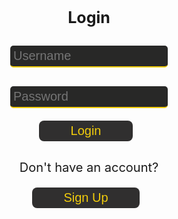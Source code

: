 <style>
  h1 {
    text-align: center;
    font-size: 25px;
    font-weight: bold;
  }
  input.login {
    margin-top: 10px;
    position: relative;
    width: 50%;
    font-size: 20px;
    background-color: #282827;
    color: #fcf6d9;
    border: none;
    border-radius: 5px;
    border-bottom: 2px solid #f1cc0c;
    transition-duration: 0.3s;
    padding: 5px;
  }
  input[type=date]:invalid::-webkit-datetime-edit {
    color: #fcf6d9;
  }
  input.login:focus {
    background-color: #4d4c4b;
    outline: none;
  }
  button {
    outline: none;
    font-size: 20px;
    position: center;
    margin: 0px 10px 10px 0px;
    padding: 1% 10% 1% 10%;
    border-radius: 8px;
    background-color: #302f2f;
    color: #f1cc0c;
    border: none;
    transition-duration: 0.3s;
  }
  button:hover {
    color: #242424;
    background-color: #f1cc0c;
  }
  .box, button {
    text-align: center;
  }
  .p1 {
    padding-top: 0px;
    text-align: center;
    font-size: 20px
  }
</style>

<form action="login()">
  <h1>
    Login
  </h1>
  <div class="box">
    <p class="p1">
      <input class="login" type="text" name="uid" id="uid" placeholder="Username" autocomplete="off" required>
    </p>
    <p class="p1">
      <input class="login" type="password" name="password" id="password" placeholder="Password" autocomplete="off" required>
    </p>
  </div>
    <p class="p1">
        <button onclick="login()">Login</button>
    </p>
</form>
<form action="{{site.baseurl}}/signup">
  <p class="p1">
    Don't have an account?
    <p class="p1">
      <button>Sign Up</button>
    </p>
  </p>
</form>
<script>
  function login(){
    window.location.href = '{{site.baseurl}}/data';
  }
</script>